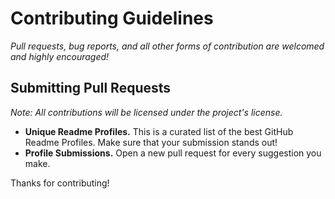 # Contributing Guidelines

*Pull requests, bug reports, and all other forms of contribution are welcomed and highly encouraged!* 


## Submitting Pull Requests
*Note: All contributions will be licensed under the project's license.*

- **Unique Readme Profiles.** This is a curated list of the best GitHub Readme Profiles. Make sure that your submission stands out!
- **Profile Submissions.** Open a new pull request for every suggestion you make.



Thanks for contributing!